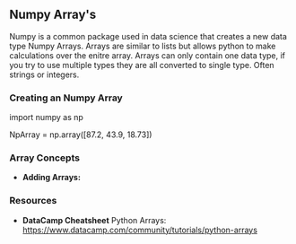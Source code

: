 ## Numpy Array's 

Numpy is a common package used in data science that creates a new data type Numpy Arrays. 
Arrays are similar to lists but allows python to make calculations over the enitre array. 
Arrays can only contain one data type, if you try to use multiple types they are all converted to single type. Often strings or integers. 

### Creating an Numpy Array 

import numpy as np 

NpArray = np.array([87.2, 43.9, 18.73]) 

### Array Concepts 

- **Adding Arrays:**

### Resources 
- **DataCamp Cheatsheet** Python Arrays: https://www.datacamp.com/community/tutorials/python-arrays
